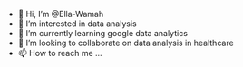 - 👋 Hi, I’m @Ella-Wamah
- 👀 I’m interested in data analysis
- 🌱 I’m currently learning google data analytics
- 💞️ I’m looking to collaborate on data analysis in healthcare
- 📫 How to reach me ...

<!---
Ella-Wamah/Ella-Wamah is a ✨ special ✨ repository because its `README.md` (this file) appears on your GitHub profile.
You can click the Preview link to take a look at your changes.
--->
